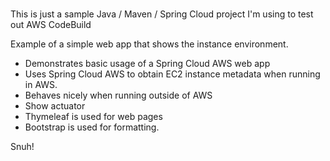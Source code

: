 # 
This is just a sample Java / Maven / Spring Cloud project I'm using to test out AWS CodeBuild                   
    
Example of a simple web app that shows the instance environment.      
- Demonstrates basic usage of a Spring Cloud AWS web app     
- Uses Spring Cloud AWS to obtain EC2 instance metadata when running in AWS.          
- Behaves nicely when running outside of AWS    
- Show actuator     
- Thymeleaf is used for web pages      
- Bootstrap is used for formatting.    
   
Snuh! 
       
 
